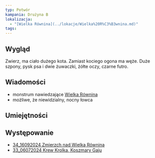 ```yaml
---
typ: Potwór
kampania: Drużyna B
lokalizacja:
  - "[Wielka Równina](../lokacje/Wielka%20R%C3%B3wnina.md)"
tags: 
---
```


## Wygląd
Zwierz, ma ciało dużego kota. Zamiast kociego ogona ma węże. Duże szpony, pysk psa i dwie żuwaczki, żółte oczy, czarne futro.  

## Wiadomości
- monstrum nawiedzające [Wielka Równina](../lokacje/Wielka%20R%C3%B3wnina.md)
- możliwe, że niewidzialny, nocny łowca

## Umiejętności

## Występowanie
- [34_16092024 Zmierzch nad Wielką Równiną](../sesje/34_16092024%20Zmierzch%20nad%20Wielk%C4%85%20R%C3%B3wnin%C4%85.md)
- [33_06072024 Krew Krolka, Koszmary Gaju](../sesje/33_06072024%20Krew%20Krolka,%20Koszmary%20Gaju.md)





